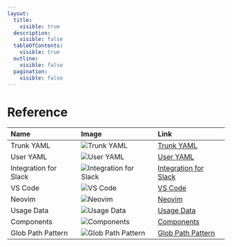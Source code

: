 ```yaml
---
layout:
  title:
    visible: true
  description:
    visible: false
  tableOfContents:
    visible: true
  outline:
    visible: false
  pagination:
    visible: false
---
```


# Reference

| Name                  | Image                                                                                                                                                                                                                     | Link                                                                                |
| :-------------------- | :------------------------------------------------------------------------------------------------------------------------------------------------------------------------------------------------------------------------ | :---------------------------------------------------------------------------------- |
| Trunk YAML            | ![Trunk YAML](https://682515401-files.gitbook.io/~/files/v0/b/gitbook-x-prod.appspot.com/o/spaces%2F61Ep9MrYBkJa0Yq3zS1s%2Fuploads%2Fgit-blob-7d1310b1b975a74ef246c23affe367681963081e%2FTrunkYaml.svg?alt=media)         | [Trunk YAML](https://docs.trunk.io/check/reference/trunk-yaml)                      |
| User YAML             | ![User YAML](https://682515401-files.gitbook.io/~/files/v0/b/gitbook-x-prod.appspot.com/o/spaces%2F61Ep9MrYBkJa0Yq3zS1s%2Fuploads%2Fgit-blob-ba715d57c6dddf64d679c018c62320b2df4a034d%2FUserYaml.svg?alt=media)           | [User YAML](https://docs.trunk.io/check/reference/user-yaml)                        |
| Integration for Slack | ![Integration for Slack](https://682515401-files.gitbook.io/~/files/v0/b/gitbook-x-prod.appspot.com/o/spaces%2F61Ep9MrYBkJa0Yq3zS1s%2Fuploads%2Fgit-blob-057036628ca94d973c2108f8385e677c21f47227%2FSlack.svg?alt=media)  | [Integration for Slack](https://docs.trunk.io/administration/integration-for-slack) |
| VS Code               | ![VS Code](https://682515401-files.gitbook.io/~/files/v0/b/gitbook-x-prod.appspot.com/o/spaces%2F61Ep9MrYBkJa0Yq3zS1s%2Fuploads%2Fgit-blob-6a514c8cf0a4be039f32545b4604a6a7ecf2ad41%2FVSCode.svg?alt=media)               | [VS Code](https://docs.trunk.io/check/ide-integration/vs-code)                      |
| Neovim                | ![Neovim](https://682515401-files.gitbook.io/~/files/v0/b/gitbook-x-prod.appspot.com/o/spaces%2F61Ep9MrYBkJa0Yq3zS1s%2Fuploads%2F2kz4T5T45KkcwMJIGAqP%2Fneo_vim.svg?alt=media&token=17ee5146-5cd5-4887-8598-fe9e00ca457f) | [Neovim](https://docs.trunk.io/check/ide-integration/neovim-plugin)                 |
| Usage Data            | ![Usage Data](https://682515401-files.gitbook.io/~/files/v0/b/gitbook-x-prod.appspot.com/o/spaces%2F61Ep9MrYBkJa0Yq3zS1s%2Fuploads%2Fgit-blob-1a6d8f40c5cc77e296c3cde444c6b94765cb2bfa%2FUsage%20Data.svg?alt=media)      | [Usage Data](https://docs.trunk.io/check/reference/usage-data)                      |
| Components            | ![Components](https://682515401-files.gitbook.io/~/files/v0/b/gitbook-x-prod.appspot.com/o/spaces%2F61Ep9MrYBkJa0Yq3zS1s%2Fuploads%2Fgit-blob-5d7532c0d41019d69e56df0be3d8fd4b5320f550%2FComponents.svg?alt=media)        | [Components](https://docs.trunk.io/check/reference/components)                      |
| Glob Path Pattern     | ![Glob Path Pattern](https://682515401-files.gitbook.io/~/files/v0/b/gitbook-x-prod.appspot.com/o/spaces%2F61Ep9MrYBkJa0Yq3zS1s%2Fuploads%2Fgit-blob-08a4c764c7661d9a4b1c2f5a9ec3e502b1f59b84%2FGlob.svg?alt=media)       | [Glob Path Pattern](https://docs.trunk.io/check/reference/glob-path-pattern)        |
